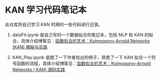 # KAN 学习代码笔记本

此仓库将自己学习 KAN 时用的一些代码进行记录。

1. dataFit.ipynb 是自己写的一个数据拟合的笔记本，包括 MLP 和 KAN 的拟合，具体介绍博客见：[函数拟合的艺术：Kolmogorov-Arnold Networks (KAN) 揭秘与实践](https://zhuanlan.zhihu.com/p/697838829)

3. KAN_Play.ipynb 是跑了一下作者给出的例子，熟悉了一下 KAN 拟合一个符号函数的流程，具体介绍博客见：[函数拟合的艺术：Kolmogorov-Arnold Networks ( KAN) 源码实践](https://zhuanlan.zhihu.com/p/698511539)




